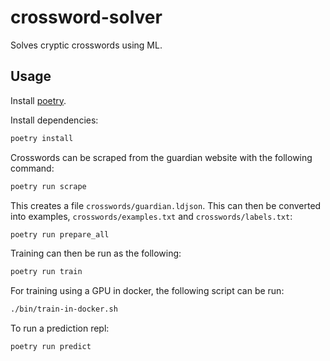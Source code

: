 # crossword-solver

Solves cryptic crosswords using ML.

## Usage

Install [poetry](https://python-poetry.org/).

Install dependencies:

```sh
poetry install
```

Crosswords can be scraped from the guardian website with the following command:

```sh
poetry run scrape
```

This creates a file `crosswords/guardian.ldjson`. This can then be converted into examples, `crosswords/examples.txt` and `crosswords/labels.txt`:

```sh
poetry run prepare_all
```

Training can then be run as the following:

```sh
poetry run train
```

For training using a GPU in docker, the following script can be run:

```sh
./bin/train-in-docker.sh
```

To run a prediction repl:

```sh
poetry run predict
```